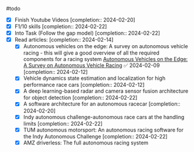 #todo 
- [x] Finish Youtube Videos  [completion:: 2024-02-20]
- [x] F1/10 skills  [completion:: 2024-02-22]
- [x] Into Task (Follow the gap model)  [completion:: 2024-02-22]
- [x] Read articles:  [completion:: 2024-02-14]
	- [x] Autonomous vehicles on the edge: A survey on autonomous vehicle racing - this will give  a good overview of all the required components for a racing system  [Autonomous Vehicles on the Edge: A Survey on Autonomous Vehicle Racing](Autonomous_Vehicles_on_the_Edge_A_Survey_on_Autonomous_Vehicle_Racing.pdf) ✅ 2024-02-09  [completion:: 2024-02-12]
	- [x] Vehicle dynamics state estimation and localization for high performance race cars  [completion:: 2024-02-12]
	- [x] A deep learning-based radar and camera sensor fusion architecture for object detection  [completion:: 2024-02-22]
	- [x] A software architecture for an autonomous racecar  [completion:: 2024-02-20]
	- [x] Indy autonomous challenge-autonomous race cars at the handling limits  [completion:: 2024-02-22]
	- [x] TUM autonomous motorsport: An autonomous racing software for the Indy Autonomous  Challenge  [completion:: 2024-02-22]
	- [x] AMZ driverless: The full autonomous racing system